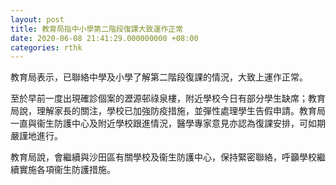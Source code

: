 ```yaml
---
layout: post
title: 教育局指中小學第二階段復課大致運作正常
date: 2020-06-08 21:41:29.000000000 +08:00
categories: rthk
---
```


教育局表示，已聯絡中學及小學了解第二階段復課的情況，大致上運作正常。

至於早前一度出現確診個案的瀝源邨祿泉樓，附近學校今日有部分學生缺席；教育局說，理解家長的關注，學校已加強防疫措施，並彈性處理學生告假申請。教育局一直與衞生防護中心及附近學校跟進情況，醫學專家意見亦認為復課安排，可如期嚴謹地進行。

教育局說，會繼續與沙田區有關學校及衞生防護中心，保持緊密聯絡，呼籲學校繼續實施各項衞生防護措施。
